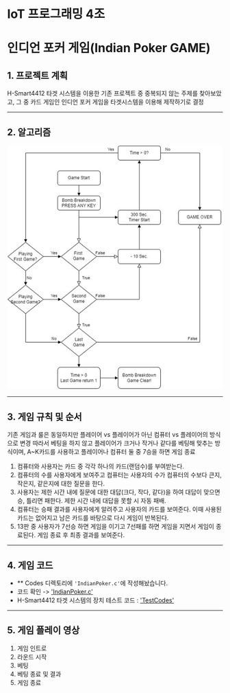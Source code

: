 # IoT 프로그래밍 4조


# **인디언 포커 게임(Indian Poker GAME)**


## **1. 프로젝트 계획**

H-Smart4412 타겟 시스템을 이용한 기존 프로젝트 중 중복되지 않는 주제를 찾아보았고, 그 중 카드 게임인 인디언 포커 게임을 타겟시스템을 이용해 제작하기로 결정

---


## **2. 알고리즘**

![img_01](/Images/Algorithm.jpg)


---

## **3. 게임 규칙 및 순서**

기존 게임과 룰은 동일하지만 플레이어 vs 플레이어가 아닌 컴퓨터 vs 플레이어의 방식으로 변경
따라서 베팅을 하지 않고 플레이어가 크거나 작거나 같다를 베팅해 맞추는 방식이며, A~K카드를 사용하고 플레이어나 컴퓨터 둘 중 7승을 하면 게임 종료

1. 컴퓨터와 사용자는 카드 중 각각 하나의 카드(랜덤수)를 부여받는다.
2. 컴퓨터의 수를 사용자에게 보여주고 컴퓨터는 사용자의 수가 컴퓨터의 수보다 큰지, 작은지, 같은지에 대한 질문을 한다.
3. 사용자는 제한 시간 내에 질문에 대한 대답(크다, 작다, 같다)을 하여 대답이 맞으면 승, 틀리면 패한다. 제한 시간 내에 대답을 못할 시 자동 패배.
4. 컴퓨터는 승패 결과를 사용자에게 알려주고 사용자의 카드를 보여준다.   이때 사용된 카드는 없어지고 남은 카드를 바탕으로 다시 게임이 반복된다.
5. 13판 중 사용자가 7선승 하면 게임을 이기고 7선패를 하면 게임을 지면서 게임이 종료된다. 게임 종료 후 최종 결과를 보여준다.

---

## **4. 게임 코드**

 - ** Codes 디렉토리에 `'IndianPoker.c'`에 작성해놨습니다.
 - 코드 확인 -> ['IndianPoker.c'](https://github.com/JoHyeonGyeong/iot_indianPoker/tree/main/Codes/IndianPoker.c)
 - H-Smart4412 타겟 시스템의 장치 테스트 코드 : ['TestCodes'](https://github.com/JoHyeonGyeong/iot_indianPoker/tree/main/Codes/TestCodes)
 
---

## **5. 게임 플레이 영상**

1. 게임 인트로
2. 라운드 시작
3. 베팅
4. 베팅 종료 및 결과
5. 게임 종료
